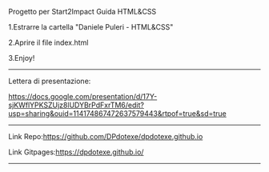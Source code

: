 Progetto per Start2Impact Guida HTML&CSS

1.Estrarre la cartella "Daniele Puleri - HTML&CSS"

2.Aprire il file index.html

3.Enjoy!

------------------------------------------------------
Lettera di presentazione:

https://docs.google.com/presentation/d/17Y-sjKWflYPKSZUjz8lUDYBrPdFxrTM6/edit?usp=sharing&ouid=114174867472637579443&rtpof=true&sd=true

--------------------------------------------------------

Link Repo:https://github.com/DPdotexe/dpdotexe.github.io

Link Gitpages:https://dpdotexe.github.io/

--------------------------------------------------------
